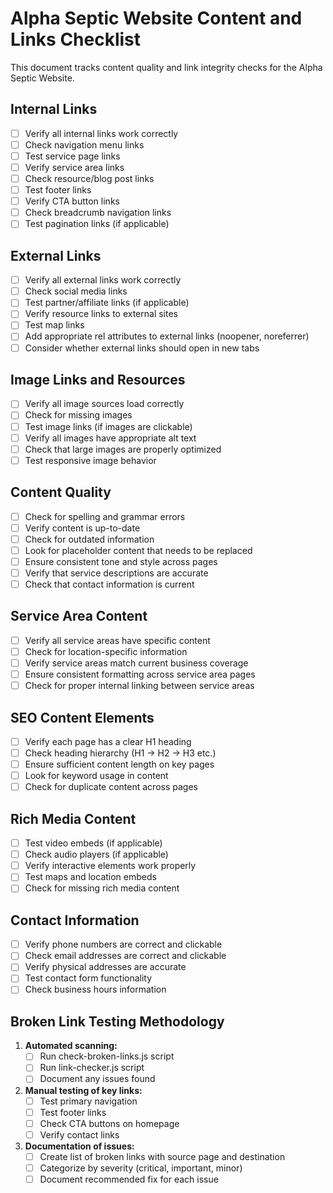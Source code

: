 # Alpha Septic Website Content and Links Checklist

This document tracks content quality and link integrity checks for the Alpha Septic Website.

## Internal Links

- [ ] Verify all internal links work correctly
- [ ] Check navigation menu links
- [ ] Test service page links
- [ ] Verify service area links
- [ ] Check resource/blog post links
- [ ] Test footer links
- [ ] Verify CTA button links
- [ ] Check breadcrumb navigation links
- [ ] Test pagination links (if applicable)

## External Links

- [ ] Verify all external links work correctly
- [ ] Check social media links
- [ ] Test partner/affiliate links (if applicable)
- [ ] Verify resource links to external sites
- [ ] Test map links
- [ ] Add appropriate rel attributes to external links (noopener, noreferrer)
- [ ] Consider whether external links should open in new tabs

## Image Links and Resources

- [ ] Verify all image sources load correctly
- [ ] Check for missing images
- [ ] Test image links (if images are clickable)
- [ ] Verify all images have appropriate alt text
- [ ] Check that large images are properly optimized
- [ ] Test responsive image behavior

## Content Quality

- [ ] Check for spelling and grammar errors
- [ ] Verify content is up-to-date
- [ ] Check for outdated information
- [ ] Look for placeholder content that needs to be replaced
- [ ] Ensure consistent tone and style across pages
- [ ] Verify that service descriptions are accurate
- [ ] Check that contact information is current

## Service Area Content

- [ ] Verify all service areas have specific content
- [ ] Check for location-specific information
- [ ] Verify service areas match current business coverage
- [ ] Ensure consistent formatting across service area pages
- [ ] Check for proper internal linking between service areas

## SEO Content Elements

- [ ] Verify each page has a clear H1 heading
- [ ] Check heading hierarchy (H1 → H2 → H3 etc.)
- [ ] Ensure sufficient content length on key pages
- [ ] Look for keyword usage in content
- [ ] Check for duplicate content across pages

## Rich Media Content

- [ ] Test video embeds (if applicable)
- [ ] Check audio players (if applicable)
- [ ] Verify interactive elements work properly
- [ ] Test maps and location embeds
- [ ] Check for missing rich media content

## Contact Information

- [ ] Verify phone numbers are correct and clickable
- [ ] Check email addresses are correct and clickable
- [ ] Verify physical addresses are accurate
- [ ] Test contact form functionality
- [ ] Check business hours information

## Broken Link Testing Methodology

1. **Automated scanning:**
   - [ ] Run check-broken-links.js script
   - [ ] Run link-checker.js script
   - [ ] Document any issues found

2. **Manual testing of key links:**
   - [ ] Test primary navigation
   - [ ] Test footer links
   - [ ] Check CTA buttons on homepage
   - [ ] Verify contact links

3. **Documentation of issues:**
   - [ ] Create list of broken links with source page and destination
   - [ ] Categorize by severity (critical, important, minor)
   - [ ] Document recommended fix for each issue 